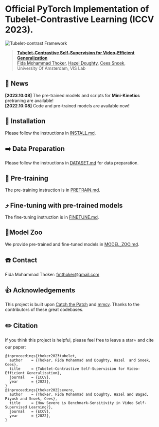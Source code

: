 # Official PyTorch Implementation of Tubelet-Contrastive Learning (ICCV 2023).

![Tubelet-contrast Framework](figs/concept.jpg)


> [**Tubelet-Contrastive Self-Supervision for Video-Efficient Generalization**](https://fmthoker.github.io/tubelet-contrastive-learning/)<br>
> [Fida Mohammad Thoker](https://fmthoker.github.io/), [Hazel Doughty](https://hazeldoughty.github.io/), [Cees Snoek](https://www.ceessnoek.info/),<br>University Of Amsterdam, VIS Lab

## 📰 News
**[2023.10.08]** The pre-trained models and scripts for **Mini-Kinetics** pretraning are available! <br>
**[2022.10.08]**  Code and pre-trained models are available now! <br>


## 🔨 Installation

Please follow the instructions in [INSTALL.md](INSTALL.md).

## ➡️ Data Preparation

Please follow the instructions in [DATASET.md](DATASET.md) for data preparation.

## 🔄 Pre-training

The pre-training instruction is in [PRETRAIN.md](PRETRAIN.md).

## ⤴️ Fine-tuning with pre-trained models

The fine-tuning instruction is in [FINETUNE.md](FINETUNE.md).

## 📍Model Zoo

We provide pre-trained and fine-tuned models in [MODEL_ZOO.md](MODEL_ZOO.md).


## ☎️ Contact 

Fida Mohammad Thoker: fmthoker@gmail.com

## 👍 Acknowledgements

This project is built upon [Catch the Patch](https://github.com/microsoft/CtP) and [mmcv](https://github.com/open-mmlab/mmcv). Thanks to the contributors of these great codebases.

## ✏️ Citation

If you think this project is helpful, please feel free to leave a star⭐️ and cite our paper:

```
@inproceedings{thoker2023tubelet,
  author    = {Thoker, Fida Mohammad and Doughty, Hazel  and Snoek, Cees},
  title     = {Tubelet-Contrastive Self-Supervision for Video-Efficient Generalization},
  journal   = {ICCV},
  year      = {2023},
}
@inproceedings{thoker2022severe,
  author    = {Thoker, Fida Mohammad and Doughty, Hazel and Bagad, Piyush and Snoek, Cees},
  title     = {How Severe is Benchmark-Sensitivity in Video Self-Supervised Learning?},
  journal   = {ECCV},
  year      = {2022},
}
```
